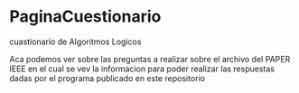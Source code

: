 # PaginaCuestionario
cuastionario de Algoritmos Logicos 


Aca podemos ver sobre las preguntas a realizar sobre el archivo del PAPER IEEE en el cual se vev la informacion para poder realizar las respuestas dadas por el programa publicado en este repositorio 
